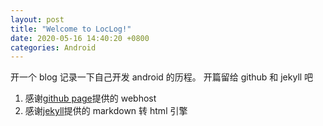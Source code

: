 ```yaml
---
layout: post
title: "Welcome to LocLog!"
date: 2020-05-16 14:40:20 +0800
categories: Android
---
```


开一个 blog 记录一下自己开发 android 的历程。
开篇留给 github 和 jekyll 吧

1. 感谢[github page](https://pages.github.com)提供的 webhost
2. 感谢[jekyll](https://jekyllrb.com/)提供的 markdown 转 html 引擎
